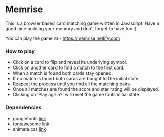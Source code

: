 # Memrise
 This is a browser based card matching game written in Javascript. Have a good time building your memory and don't forget to have fun :)
 
 You can play the game at - https://memrise.netlify.com
 
 ### How to play
* Click on a card to flip and reveal its underlying symbol.
* Click on another card to find a match to the first card.
* When a match is found both cards stay opened.
* If no match is found both cards are bought to the initial state.
* Reapeat the process until you find all the matching pairs.
* Once all matches are found the score and star rating will be displayed.
* Clicking on 'Play again?' will reset the game to its initial state

 ### Dependencies
 * googlefonts [link](https://fonts.googleapis.com/css?family=Lato:300,400)
 * fontawesome [link](https://fontawesome.com/?from=io)
 * animate.css [link](https://daneden.github.io/animate.css/)
